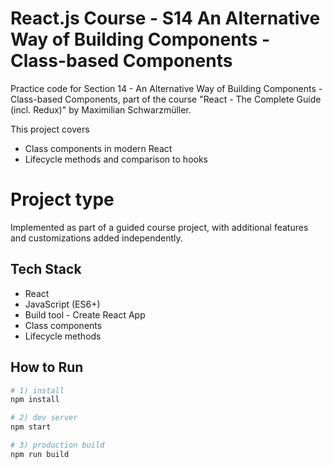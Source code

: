 # React.js Course - S14 An Alternative Way of Building Components - Class-based Components

Practice code for Section 14 - An Alternative Way of Building Components - Class-based Components, part of the course "React - The Complete Guide (incl. Redux)" by Maximilian Schwarzmüller.

This project covers
- Class components in modern React
- Lifecycle methods and comparison to hooks
  
# Project type
Implemented as part of a guided course project, with additional features and customizations added independently.

## Tech Stack
- React
- JavaScript (ES6+)
- Build tool - Create React App
- Class components
- Lifecycle methods
## How to Run

```bash
# 1) install
npm install

# 2) dev server
npm start

# 3) production build
npm run build
```
